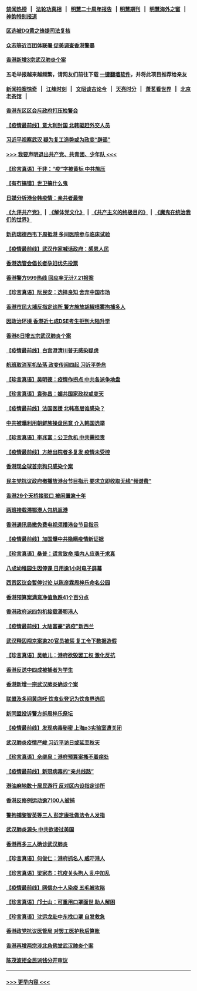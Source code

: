 #### [禁闻热榜](热点新闻.md?=0)  &nbsp;&nbsp;|&nbsp;&nbsp; [法轮功真相](https://github.com/gfw-breaker/truth/blob/master/README.md?=0) &nbsp;&nbsp;|&nbsp;&nbsp; [明慧二十周年报告](https://github.com/gfw-breaker/mh-reports/blob/master/README.md?=0) &nbsp;&nbsp;|&nbsp;&nbsp;[明慧期刊](https://github.com/gfw-breaker/mh-qikan) &nbsp;&nbsp;|&nbsp;&nbsp; [明慧海外之窗](https://github.com/gfw-breaker/mh-news/blob/master/README.md?=0) &nbsp;&nbsp;|&nbsp;&nbsp; [神韵特别报道](https://github.com/gfw-breaker/mh-news/blob/master/shenyun.md?=0)
#### [区选被DQ黄之锋提司法复核](../pages/nsc415/n11931195.md?t=03111802) 
#### [众志等近百团体联署 促美调查香港警暴](../pages/nsc415/n11931152.md?t=03111802) 
#### [香港新增3宗武汉肺炎个案](../pages/nsc415/n11931136.md?t=03111802) 
#### 五毛举报越来越频繁，请网友们前往下载 [一键翻墙软件](https://github.com/gfw-breaker/ssr-accounts)，并将此项目推荐给亲友
#### [新闻拍案惊奇](https://github.com/gfw-breaker/banned-news/blob/master/pages/link4.md) &nbsp;&nbsp;|&nbsp;&nbsp; [江峰时刻](https://github.com/gfw-breaker/banned-news/blob/master/pages/link4.md) &nbsp;&nbsp;|&nbsp;&nbsp; [文昭谈古论今](https://github.com/gfw-breaker/banned-news/blob/master/pages/link4.md) &nbsp;&nbsp;|&nbsp;&nbsp; [天亮时分](https://github.com/gfw-breaker/banned-news/blob/master/pages/link4.md) &nbsp;&nbsp;|&nbsp;&nbsp; [萧茗看世界](https://github.com/gfw-breaker/banned-news/blob/master/pages/link4.md) &nbsp;&nbsp;|&nbsp;&nbsp; [北京老茶馆](https://github.com/gfw-breaker/banned-news/blob/master/pages/link4.md) &nbsp;&nbsp;|&nbsp;&nbsp; 
#### [香港东区区会斥政府打压检警会](../pages/nsc415/n11931086.md?t=03111802) 
#### [【疫情最前线】意大利封国 北韩驱赶外交人员](../pages/nsc415/n11930660.md?t=03111802) 
#### [习近平视察武汉 疑为复工造势或为政变“辟谣”](../pages/nsc415/n11930847.md?t=03111802) 
#### [>>> 我要声明退出共产党、共青团、少年队 <<<](https://github.com/begood0513/goodnews/blob/master/quit/letter.md) 
#### [【珍言真语】于非：“疫”字被黄标 中共施压](../pages/nsc415/n11930410.md?t=03111802) 
#### [【有冇搞错】世卫搞什么鬼](../pages/nsc415/n11930475.md?t=03111802) 
#### [日媒分析港台韩疫情：亲共者最惨](../pages/nsc415/n11928776.md?t=03111802) 
#### [《九评共产党》](https://github.com/begood0513/9ping.md/blob/master/README.md) &nbsp;|&nbsp; [《解体党文化》](../../../../jtdwh.md/blob/master/README.md)  &nbsp;|&nbsp; [《共产主义的终极目的》](../../../../gczydzjmd.md/blob/master/README.md) &nbsp;|&nbsp; [《魔鬼在统治我们的世界》](../../../../mgztzwmdsj.md/blob/master/README.md) 
#### [新药瑞德西韦下周抵港 多间医院参与临床试验](../pages/nsc415/n11928462.md?t=03111802) 
#### [【疫情最前线】武汉作家喊话政府：感恩人民](../pages/nsc415/n11927940.md?t=03111802) 
#### [香港选管会倡长者孕妇优先投票](../pages/nsc415/n11928449.md?t=03111802) 
#### [香港警方999热线 回应率无计7.21报案](../pages/nsc415/n11928448.md?t=03111802) 
#### [【珍言真语】阮民安：选择良知 舍弃中国市场](../pages/nsc415/n11927705.md?t=03111802) 
#### [香港市民大埔反指定诊所 警方施放胡椒喷雾拘捕多人](../pages/nsc415/n11925774.md?t=03111802) 
#### [因政治环境 香港近七成DSE考生拒到大陆升学](../pages/nsc415/n11925759.md?t=03111802) 
#### [香港8日增五宗武汉肺炎个案](../pages/nsc415/n11925736.md?t=03111802) 
#### [【疫情最前线】白宫澄清川普无感染疑虑](../pages/nsc415/n11925567.md?t=03111802) 
#### [航班取消军机坠落 政变传闻四起 习近平势危](../pages/nsc415/n11925467.md?t=03111802) 
#### [【珍言真语】吴明德：疫情作拐点 中共各派争地盘](../pages/nsc415/n11925299.md?t=03111802) 
#### [【珍言真语】袁弥昌：媚共国家政权或变天](../pages/nsc415/n11923199.md?t=03111802) 
#### [【疫情最前线】法国医援 北韩高层谁感染？](../pages/nsc415/n11920850.md?t=03111802) 
#### [中共被曝利用朝鲜族操盘民意 介入韩国选举](../pages/nsc415/n11921006.md?t=03111802) 
#### [【珍言真语】李兆富：公卫危机 中共需担责](../pages/nsc415/n11920422.md?t=03111802) 
#### [【疫情最前线】方舱出院者多复发 疫情未受控](../pages/nsc415/n11918637.md?t=03111802) 
#### [香港现全球首宗狗只感染个案](../pages/nsc415/n11918710.md?t=03111802) 
#### [民主党抗议政府撤播放港台节目指示 要求立即收取无线“频谱费”](../pages/nsc415/n11918681.md?t=03111802) 
#### [香港29个天桥接驳口 被闲置逾十年](../pages/nsc415/n11918654.md?t=03111802) 
#### [两班接载滞鄂港人包机返港](../pages/nsc415/n11915855.md?t=03111802) 
#### [香港通讯局撤免费电视须播港台节目指示](../pages/nsc415/n11915831.md?t=03111802) 
#### [【疫情最前线】加国爆中共隐瞒疫情新证据](../pages/nsc415/n11915482.md?t=03111802) 
#### [【珍言真语】桑普：谎言致命 墙内人应勇于求真](../pages/nsc415/n11915169.md?t=03111802) 
#### [八成幼稚园生因停课 日用逾1小时电子屏幕](../pages/nsc415/n11913263.md?t=03111802) 
#### [西贡区议会暂停讨论 以陈彦霖周梓乐命名公园](../pages/nsc415/n11913248.md?t=03111802) 
#### [香港预算案满意净值急跌41个百分点](../pages/nsc415/n11913236.md?t=03111802) 
#### [香港政府派四包机接载滞鄂港人](../pages/nsc415/n11913211.md?t=03111802) 
#### [【疫情最前线】大陆富豪“逃疫”新西兰](../pages/nsc415/n11913160.md?t=03111802) 
#### [武汉释囚闯京案逾20官员被惩 复工令下数据造假](../pages/nsc415/n11912743.md?t=03111802) 
#### [【珍言真语】吴敏儿：港府欲毁罢工权 激化反抗](../pages/nsc415/n11912457.md?t=03111802) 
#### [香港反送中四成被捕者为学生](../pages/nsc415/n11910730.md?t=03111802) 
#### [香港新增一宗武汉肺炎确诊个案](../pages/nsc415/n11910724.md?t=03111802) 
#### [联盟及多间黄店吁 饮食业登记为饮食界选民](../pages/nsc415/n11910718.md?t=03111802) 
#### [新同盟投诉警方拆周梓乐祭坛](../pages/nsc415/n11910707.md?t=03111802) 
#### [【疫情最前线】发现病毒秘密 上海p3实验室遭关闭](../pages/nsc415/n11910640.md?t=03111802) 
#### [武汉肺炎疫情严峻 习近平访日或延至秋天](../pages/nsc415/n11910570.md?t=03111802) 
#### [【珍言真语】佘继泉：港府预算案搔不着痒处](../pages/nsc415/n11910011.md?t=03111802) 
#### [【疫情最前线】新冠病毒的“亲共线路”](../pages/nsc415/n11907734.md?t=03111802) 
#### [港油麻地数十居民游行 反对区内设指定诊所](../pages/nsc415/n11907900.md?t=03111802) 
#### [香港反修例运动逾7100人被捕](../pages/nsc415/n11907922.md?t=03111802) 
#### [警拘捕黎智英等三人 彭定康批做法令人发指](../pages/nsc415/n11907905.md?t=03111802) 
#### [武汉肺炎源头 中共欲诿过美国](../pages/nsc415/n11907665.md?t=03111802) 
#### [香港再多三人确诊武汉肺炎](../pages/nsc415/n11907846.md?t=03111802) 
#### [【珍言真语】何俊仁：港府抓名人 威吓港人](../pages/nsc415/n11907561.md?t=03111802) 
#### [【珍言真语】梁家杰：抗疫关头拘人 乱中加乱](../pages/nsc415/n11907444.md?t=03111802) 
#### [【疫情最前线】网信办十人染疫 五毛被攻陷](../pages/nsc415/n11903757.md?t=03111802) 
#### [【珍言真语】邝士山：可重用口罩面世 助人解困](../pages/nsc415/n11903875.md?t=03111802) 
#### [【珍言真语】沈运龙赴中东找口罩 自发救急](../pages/nsc415/n11903291.md?t=03111802) 
#### [香港政党抗议医管局 对罢工医护秋后算账](../pages/nsc415/n11901746.md?t=03111802) 
#### [香港再增两宗涉北角佛堂武汉肺炎个案](../pages/nsc415/n11901737.md?t=03111802) 
#### [陈茂波拒全民派钱分开审议](../pages/nsc415/n11901672.md?t=03111802) 

----
#### [ >>> 更早内容 <<< ](../indexes/nsc415-earlier.md)
